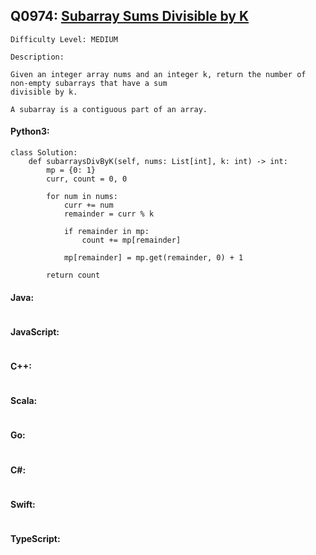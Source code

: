 ## Q0974: [Subarray Sums Divisible by K](https://leetcode.com/problems/subarray-sums-divisible-by-k/)

```
Difficulty Level: MEDIUM
```

```
Description:

Given an integer array nums and an integer k, return the number of non-empty subarrays that have a sum
divisible by k.

A subarray is a contiguous part of an array.
```

#### Python3:

```
class Solution:
    def subarraysDivByK(self, nums: List[int], k: int) -> int:
        mp = {0: 1}
        curr, count = 0, 0

        for num in nums:
            curr += num
            remainder = curr % k
            
            if remainder in mp:
                count += mp[remainder]

            mp[remainder] = mp.get(remainder, 0) + 1
            
        return count
```

#### Java:

```

```

#### JavaScript:

```

```

#### C++:

```

```

#### Scala:

```

```

#### Go:

```

```

#### C#:

```

```

#### Swift:

```

```

#### TypeScript:

```

```